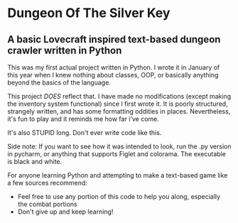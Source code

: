 # Dungeon Of The Silver Key
## A basic Lovecraft inspired text-based dungeon crawler written in Python

This was my first actual project written in Python. I wrote it in January of this year when I knew nothing about classes, OOP, or basically anything beyond the basics of the language.

This project *DOES* reflect that. I have made no modifications (except making the inventory system functional) since I first wrote it.
It is poorly structured, strangely written, and has some formatting oddities in places. Nevertheless, it's fun to play and it reminds me how far i've come.

It's also STUPID long. Don't ever write code like this.

Side note: If you want to see how it was intended to look, run the .py version in pycharm, or anything that supports Figlet and colorama. The executable is black and white.

For anyone learning Python and attempting to make a text-based game like a few sources recommend:
* Feel free to use any portion of this code to help you along, especially the combat portions
* Don't give up and keep learning!
